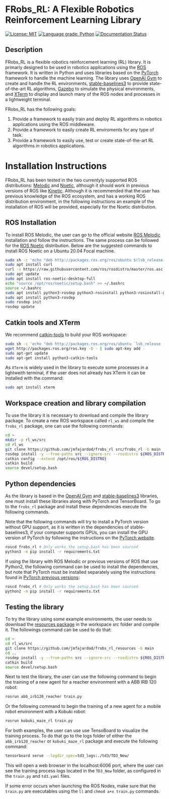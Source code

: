 # FRobs_RL: A Flexible Robotics Reinforcement Learning Library

[![License: MIT](https://img.shields.io/badge/License-MIT-yellow.svg)](https://opensource.org/licenses/MIT)
[![Language grade: Python](https://img.shields.io/lgtm/grade/python/g/jmfajardod/frobs_rl.svg?logo=lgtm&logoWidth=18)](https://lgtm.com/projects/g/jmfajardod/frobs_rl/context:python)
[![Documentation Status](https://readthedocs.org/projects/frobs-rl/badge/?version=latest)](https://frobs-rl.readthedocs.io/en/latest/?badge=latest)

## Description

FRobs_RL is a flexible robotics reinforcement learning (RL) library. It is primarly designed to be used in robotics applications using the [ROS](https://www.ros.org) framework. It is written in Python and uses libraries based on the [PyTorch](https://pytorch.org) framework to handle the machine learning. The library uses [OpenAI Gym](https://gym.openai.com/docs/) to create and handle the RL environments, [stable-baselines3](https://stable-baselines3.readthedocs.io/en/master/) to provide state-of-the-art RL algorithms, [Gazebo](http://gazebosim.org) to simulate the physical environments, and [XTerm](https://invisible-island.net/xterm/) to display and launch many of the ROS nodes and processes in a lightweight terminal.

FRobs_RL has the following goals:

<ol>
<li>Provide a framework to easily train and deploy RL algorithms in robotics applications using the ROS middleware.</li>
<li>Provide a framework to easily create RL enviroments for any type of task.</li>
<li>Provide a framework to easily use, test or create state-of-the-art RL algorithms in robotics applications.</li>
</ol>

# Installation Instructions

FRobs_RL has been tested in the two currentyly supported ROS distributions: [Melodic](https://wiki.ros.org/melodic) and [Noetic](https://wiki.ros.org/noetic), although it should work in previous versions of ROS like [Kinetic](https://wiki.ros.org/Kinetic). Although it is recommended that the user has previous knowledge of the ROS ecosystem, and has a working ROS distribution environment, in the following instructions an example of the installation of ROS will be provided, especially for the Noetic distribution.

## ROS Installation

To install ROS Melodic, the user can go to the official website [ROS Melodic ](http://wiki.ros.org/melodic/Installation) installation and follow the instructions. The same process can be followed for the [ROS Noetic](http://wiki.ros.org/noetic/Installation) distribution. Below are the suggested commands to install ROS Noetic on a Ubuntu 20.04 Focal machine.

```sh
sudo sh -c 'echo "deb http://packages.ros.org/ros/ubuntu $(lsb_release -sc) main" > /etc/apt/sources.list.d/ros-latest.list'
sudo apt install curl
curl -s https://raw.githubusercontent.com/ros/rosdistro/master/ros.asc | sudo apt-key add -
sudo apt update
sudo apt install ros-noetic-desktop-full
echo "source /opt/ros/noetic/setup.bash" >> ~/.bashrc
source ~/.bashrc
sudo apt install python3-rosdep python3-rosinstall python3-rosinstall-generator python3-wstool build-essential
sudo apt install python3-rosdep
sudo rosdep init
rosdep update
```

## Catkin tools and XTerm

We recommend [catkin-tools](https://catkin-tools.readthedocs.io/en/latest/installing.html) to build your ROS workspace:

```sh
sudo sh -c 'echo "deb http://packages.ros.org/ros/ubuntu `lsb_release -sc` main" > /etc/apt/sources.list.d/ros-latest.list'
wget http://packages.ros.org/ros.key -O - | sudo apt-key add -
sudo apt-get update
sudo apt-get install python3-catkin-tools
```

As `XTerm` is widely used in the library to execute some processes in a lightweith terminal, if the user does not already has XTerm it can be installed with the command:

```sh
sudo apt install xterm
```

## Workspace creation and library compilation

To use the library it is necessary to download and compile the library package. To create a new ROS workspace called `rl_ws` and compile the `frobs_rl` package, one can use the following commands:

```sh
cd ~
mkdir -p rl_ws/src
cd rl_ws
git clone https://github.com/jmfajardod/frobs_rl src/frobs_rl -b main
rosdep install -y --from-paths src --ignore-src --rosdistro ${ROS_DISTRO}
catkin config --extend /opt/ros/${ROS_DISTRO}
catkin build
source devel/setup.bash
```

## Python dependencies

As the library is based in the [OpenAI Gym](https://github.com/openai/gym) and [stable-baselines3](https://github.com/DLR-RM/stable-baselines3) libraries, one must install these libraries along with PyTorch and TensorBoard. To go to the `frobs_rl` package and install these dependencies execute the following commands. 

Note that the following commands will try to install a PyTorch version without GPU support, as it is written in the dependencies of stable-baselines3, if your computer supports GPUs, you can install the GPU version of PyTorch by following the instructions on the [PyTorch website](https://pytorch.org).

```sh
roscd frobs_rl # Only works the setup.bash has been sourced
python3 -m pip install -r requirements.txt
```

If using the library with ROS Melodic or previous versions of ROS that use Python2, the following command can be used to install the dependencies, but note that PyTorch must be installed separately using the instructions found in [PyTorch previous versions](https://pytorch.org/get-started/previous-versions/):

```sh
roscd frobs_rl # Only works the setup.bash has been sourced
python2 -m pip install -r requirements.txt
```
 

## Testing the library

To try the library using some example environments, the user needs to download the [resources package](https://github.com/jmfajardod/frobs_rl_resources) in the workspace src folder and compile it. The followings command can be used to do that:

```sh
cd ~
cd rl_ws/src
git clone https://github.com/jmfajardod/frobs_rl_resources -b main
cd ..
rosdep install -y --from-paths src --ignore-src --rosdistro ${ROS_DISTRO}
catkin build
source devel/setup.bash
```

Next to test the library, the user can use the following command to begin the training of a new agent for a reacher environment with a ABB IRB 120 robot:

```sh
rosrun abb_irb120_reacher train.py
```

Or the following command to begin the training of a new agent for a mobile robot environment with a Kobuki robot:


```sh
rosrun kobuki_maze_rl train.py
```

For both examples, the user can use use TensoBoard to visualize the training process. To do that go to the logs folder of either the `abb_irb120_reacher` or `kobuki_maze_rl` package and execute the following command:

```sh
tensorboard serve --logdir_spec=td3_logs:./td3/TD3_New/
```

This will open a web browser in the localhost:6006 port, where the user can see the training process logs located in the `TD3_New` folder, as configured in the `train.py` and `td3.yaml` files.

If some error occurs when launching the ROS Nodes, make sure that the `train.py` are executables using the `ll` and `chmod a+x train.py` commands.
